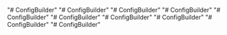 "# ConfigBuilder" 
"# ConfigBuilder" 
"# ConfigBuilder" 
"# ConfigBuilder" 
"# ConfigBuilder" 
"# ConfigBuilder" 
"# ConfigBuilder" 
"# ConfigBuilder" 
"# ConfigBuilder" 
"# ConfigBuilder" 
